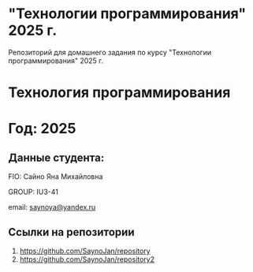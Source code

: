 # "Технологии программирования" 2025 г.
Репозиторий для домашнего задания по курсу "Технологии программирования" 2025 г.

# Технология программирования
# Год: 2025

## Данные студента:

FIO: Сайно Яна Михайловна

GROUP: IU3-41

email: saynoya@yandex.ru

## Ссылки на репозитории



1. https://github.com/SaynoJan/repository
2. https://github.com/SaynoJan/repository2
